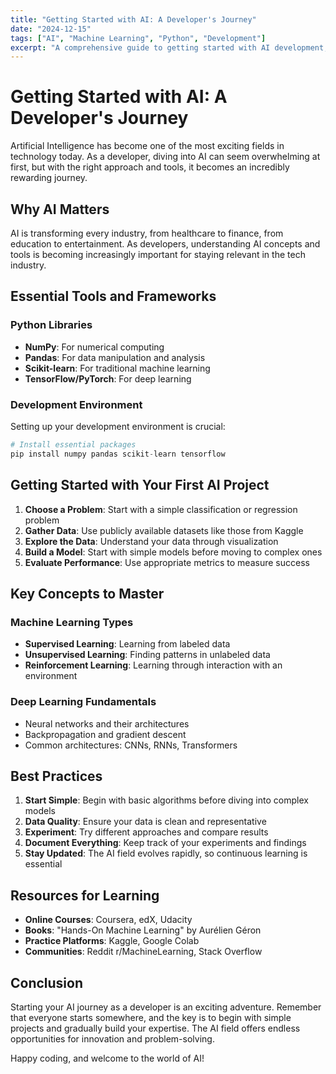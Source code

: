 ```yaml
---
title: "Getting Started with AI: A Developer's Journey"
date: "2024-12-15"
tags: ["AI", "Machine Learning", "Python", "Development"]
excerpt: "A comprehensive guide to getting started with AI development, covering essential tools, frameworks, and best practices."
---
```


# Getting Started with AI: A Developer's Journey

Artificial Intelligence has become one of the most exciting fields in technology today. As a developer, diving into AI can seem overwhelming at first, but with the right approach and tools, it becomes an incredibly rewarding journey.

## Why AI Matters

AI is transforming every industry, from healthcare to finance, from education to entertainment. As developers, understanding AI concepts and tools is becoming increasingly important for staying relevant in the tech industry.

## Essential Tools and Frameworks

### Python Libraries
- **NumPy**: For numerical computing
- **Pandas**: For data manipulation and analysis
- **Scikit-learn**: For traditional machine learning
- **TensorFlow/PyTorch**: For deep learning

### Development Environment
Setting up your development environment is crucial:

```python
# Install essential packages
pip install numpy pandas scikit-learn tensorflow
```

## Getting Started with Your First AI Project

1. **Choose a Problem**: Start with a simple classification or regression problem
2. **Gather Data**: Use publicly available datasets like those from Kaggle
3. **Explore the Data**: Understand your data through visualization
4. **Build a Model**: Start with simple models before moving to complex ones
5. **Evaluate Performance**: Use appropriate metrics to measure success

## Key Concepts to Master

### Machine Learning Types
- **Supervised Learning**: Learning from labeled data
- **Unsupervised Learning**: Finding patterns in unlabeled data
- **Reinforcement Learning**: Learning through interaction with an environment

### Deep Learning Fundamentals
- Neural networks and their architectures
- Backpropagation and gradient descent
- Common architectures: CNNs, RNNs, Transformers

## Best Practices

1. **Start Simple**: Begin with basic algorithms before diving into complex models
2. **Data Quality**: Ensure your data is clean and representative
3. **Experiment**: Try different approaches and compare results
4. **Document Everything**: Keep track of your experiments and findings
5. **Stay Updated**: The AI field evolves rapidly, so continuous learning is essential

## Resources for Learning

- **Online Courses**: Coursera, edX, Udacity
- **Books**: "Hands-On Machine Learning" by Aurélien Géron
- **Practice Platforms**: Kaggle, Google Colab
- **Communities**: Reddit r/MachineLearning, Stack Overflow

## Conclusion

Starting your AI journey as a developer is an exciting adventure. Remember that everyone starts somewhere, and the key is to begin with simple projects and gradually build your expertise. The AI field offers endless opportunities for innovation and problem-solving.

Happy coding, and welcome to the world of AI!
